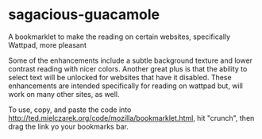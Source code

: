 # sagacious-guacamole
A bookmarklet to make the reading on certain websites, specifically Wattpad, more pleasant

Some of the enhancements include a subtle background texture and lower contrast reading with nicer colors.
Another great plus is that the ability to select text will be unlocked for websites that have it disabled.
These enhancements are intended specifically for reading on wattpad but, will work on many other sites, as well.

To use, copy, and paste the code into http://ted.mielczarek.org/code/mozilla/bookmarklet.html, hit "crunch", then drag the link yo your bookmarks bar.
